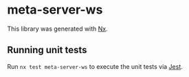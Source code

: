 # meta-server-ws

This library was generated with [Nx](https://nx.dev).

## Running unit tests

Run `nx test meta-server-ws` to execute the unit tests via [Jest](https://jestjs.io).
